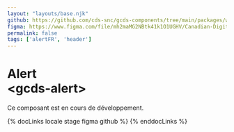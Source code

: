 ```yaml
---
layout: "layouts/base.njk"
github: https://github.com/cds-snc/gcds-components/tree/main/packages/web/src/components/gcds-alert
figma: https://www.figma.com/file/mh2maMG2NBtk41k1O1UGHV/Canadian-Digital-Service%E2%80%A8---GC-Design-System?node-id=887%3A2278&t=ciEmm7GYyGAY73zZ-0
permalink: false
tags: ['alertFR', 'header']
---
```


# Alert <br>&lt;gcds-alert&gt;

Ce composant est en cours de développement.

{% docLinks locale stage figma github %}
{% enddocLinks %}

<br/>
